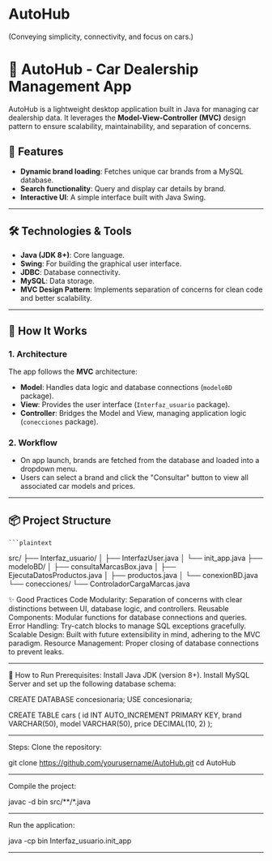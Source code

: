 # AutoHub
(Conveying simplicity, connectivity, and focus on cars.)

# 🚗 AutoHub - Car Dealership Management App

AutoHub is a lightweight desktop application built in Java for managing car dealership data. It leverages the **Model-View-Controller (MVC)** design pattern to ensure scalability, maintainability, and separation of concerns.

## 📖 Features
- **Dynamic brand loading**: Fetches unique car brands from a MySQL database.
- **Search functionality**: Query and display car details by brand.
- **Interactive UI**: A simple interface built with Java Swing.

---

## 🛠️ Technologies & Tools
- **Java (JDK 8+)**: Core language.
- **Swing**: For building the graphical user interface.
- **JDBC**: Database connectivity.
- **MySQL**: Data storage.
- **MVC Design Pattern**: Implements separation of concerns for clean code and better scalability.

---

## 🚀 How It Works
### 1. **Architecture**
The app follows the **MVC** architecture:
- **Model**: Handles data logic and database connections (`modeloBD` package).
- **View**: Provides the user interface (`Interfaz_usuario` package).
- **Controller**: Bridges the Model and View, managing application logic (`conecciones` package).

### 2. **Workflow**
- On app launch, brands are fetched from the database and loaded into a dropdown menu.
- Users can select a brand and click the "Consultar" button to view all associated car models and prices.

---

## 📦 Project Structure
    ```plaintext
src/
├── Interfaz_usuario/
│   ├── InterfazUser.java
│   └── init_app.java
├── modeloBD/
│   ├── consultaMarcasBox.java
│   ├── EjecutaDatosProductos.java
│   ├── productos.java
│   └── conexionBD.java
└── conecciones/
    └── ControladorCargaMarcas.java

✨ Good Practices
Code Modularity: Separation of concerns with clear distinctions between UI, database logic, and controllers.
Reusable Components: Modular functions for database connections and queries.
Error Handling: Try-catch blocks to manage SQL exceptions gracefully.
Scalable Design: Built with future extensibility in mind, adhering to the MVC paradigm.
Resource Management: Proper closing of database connections to prevent leaks.

--------------------------------------------------
🔧 How to Run
Prerequisites:
Install Java JDK (version 8+).
Install MySQL Server and set up the following database schema:

CREATE DATABASE concesionaria;
USE concesionaria;

CREATE TABLE cars (
    id INT AUTO_INCREMENT PRIMARY KEY,
    brand VARCHAR(50),
    model VARCHAR(50),
    price DECIMAL(10, 2)
);

--------------------------------------------------

Steps:
Clone the repository:

git clone https://github.com/yourusername/AutoHub.git
cd AutoHub

--------------------------------------------------

Compile the project:

javac -d bin src/**/*.java

--------------------------------------------------
Run the application:

java -cp bin Interfaz_usuario.init_app

--------------------------------------------------

